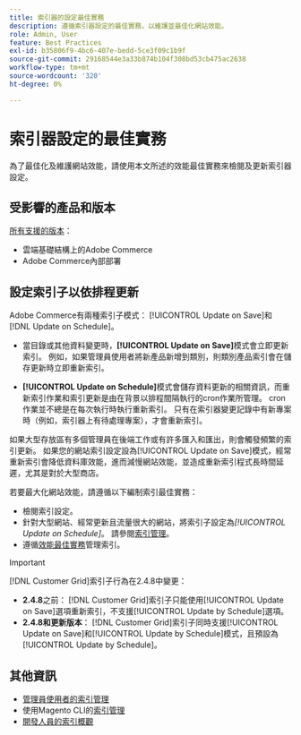 ```yaml
---
title: 索引器的設定最佳實務
description: 遵循索引器設定的最佳實務，以維護並最佳化網站效能。
role: Admin, User
feature: Best Practices
exl-id: b35806f9-4bc6-407e-bedd-5ce3f09c1b9f
source-git-commit: 29168544e3a33b874b104f308bd53cb475ac2638
workflow-type: tm+mt
source-wordcount: '320'
ht-degree: 0%

---
```


# 索引器設定的最佳實務

為了最佳化及維護網站效能，請使用本文所述的效能最佳實務來檢閱及更新索引器設定。

## 受影響的產品和版本

[所有支援的版本](../../../release/versions.md)：

- 雲端基礎結構上的Adobe Commerce
- Adobe Commerce內部部署

## 設定索引子以依排程更新

Adobe Commerce有兩種索引子模式： [!UICONTROL Update on Save]和[!DNL Update on Schedule]。

- 當目錄或其他資料變更時，**[!UICONTROL Update on Save]**&#x200B;模式會立即更新索引。 例如，如果管理員使用者將新產品新增到類別，則類別產品索引會在儲存更新時立即重新索引。

- **[!UICONTROL Update on Schedule]**&#x200B;模式會儲存資料更新的相關資訊，而重新索引作業和索引更新是由在背景以排程間隔執行的cron作業所管理。 cron作業並不總是在每次執行時執行重新索引。 只有在索引器變更記錄中有新專案時（例如，索引器上有待處理專案），才會重新索引。

如果大型存放區有多個管理員在後端工作或有許多匯入和匯出，則會觸發頻繁的索引更新。 如果您的網站索引設定設為[!UICONTROL Update on Save]模式，經常重新索引會降低資料庫效能，進而減慢網站效能，並造成重新索引程式長時間延遲，尤其是對於大型商店。

若要最大化網站效能，請遵循以下編制索引最佳實務：

- 檢閱索引設定。
- 針對大型網站、經常更新且流量很大的網站，將索引子設定為&#x200B;_[!UICONTROL Update on Schedule]_。 請參閱[索引管理](https://experienceleague.adobe.com/en/docs/commerce-admin/systems/tools/index-management#change-the-index-mode)。
- 遵循[效能最佳實務](../../../performance/configuration.md)管理索引。

>[!IMPORTANT]
>
>[!DNL Customer Grid]索引子行為在2.4.8中變更：
>
>- **2.4.8**&#x200B;之前： [!DNL Customer Grid]索引子只能使用[!UICONTROL Update on Save]選項重新索引，不支援[!UICONTROL Update by Schedule]選項。
>- **2.4.8和更新版本**： [!DNL Customer Grid]索引子同時支援[!UICONTROL Update on Save]和[!UICONTROL Update by Schedule]模式，且預設為[!UICONTROL Update by Schedule]。

## 其他資訊

- [管理員使用者的索引管理](../../../configuration/cli/manage-indexers.md#configure-indexers)
- 使用Magento CLI的[索引管理](https://experienceleague.adobe.com/docs/commerce-operations/configuration-guide/cli/manage-indexers.html)
- [開發人員的索引概觀](https://developer.adobe.com/commerce/php/development/components/indexing/)
